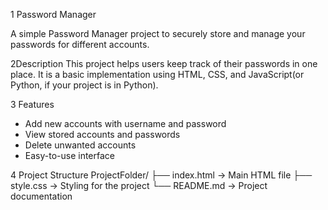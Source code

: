1 Password Manager

A simple Password Manager project to securely store and manage your passwords for different accounts.  

2Description
This project helps users keep track of their passwords in one place. It is a basic implementation using HTML, CSS, and JavaScript(or Python, if your project is in Python).  

3 Features
- Add new accounts with username and password
- View stored accounts and passwords
- Delete unwanted accounts
- Easy-to-use interface  

4 Project Structure
ProjectFolder/
├── index.html → Main HTML file
├── style.css → Styling for the project
└── README.md → Project documentation
